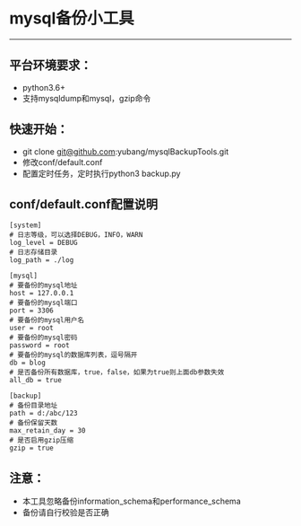 # mysql备份小工具
* * * * *

## 平台环境要求：
* python3.6+
* 支持mysqldump和mysql，gzip命令

## 快速开始：
* git clone git@github.com:yubang/mysqlBackupTools.git
* 修改conf/default.conf
* 配置定时任务，定时执行python3 backup.py

## conf/default.conf配置说明

```
[system]
# 日志等级，可以选择DEBUG，INFO，WARN
log_level = DEBUG
# 日志存储目录
log_path = ./log

[mysql]
# 要备份的mysql地址
host = 127.0.0.1
# 要备份的mysql端口
port = 3306
# 要备份的mysql用户名
user = root
# 要备份的mysql密码
password = root
# 要备份的mysql的数据库列表，逗号隔开
db = blog
# 是否备份所有数据库，true，false，如果为true则上面db参数失效
all_db = true

[backup]
# 备份目录地址
path = d:/abc/123
# 备份保留天数
max_retain_day = 30
# 是否启用gzip压缩
gzip = true
```

## 注意：

* 本工具忽略备份information_schema和performance_schema
* 备份请自行校验是否正确

